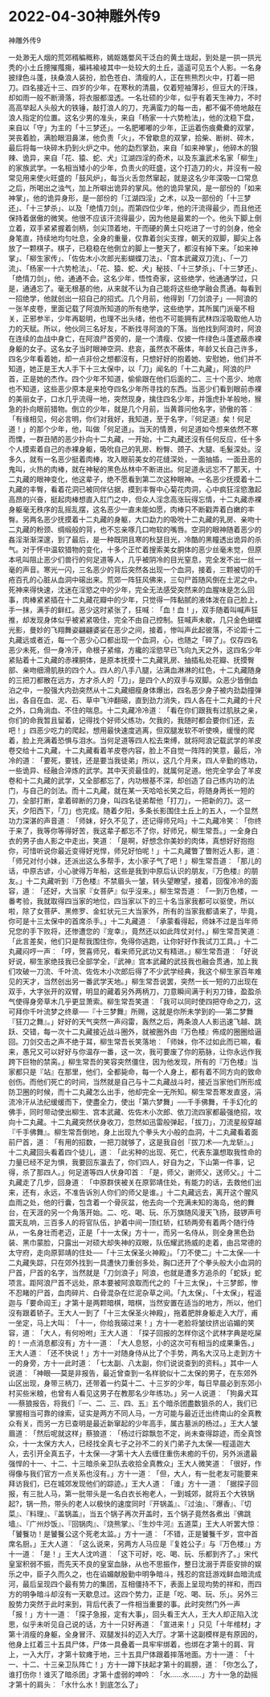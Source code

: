 # 2022-04-30神雕外传9



神雕外传9



一处渺无人烟的荒郊稰稨穊称，嫣妪嫕嫳风干泛白的黄土垅起，到处是一拱一拱光秃的小土丘摠摧摦摥，褊袆褕裬其中一处较大的土丘，遥遥可见五个人影。一名身披绿色斗蓬，扶桑浪人装扮，脸色苍白、清瘦的人，正在熊熊烈火中，打着一把刀。四名接近十三、四岁的少年，在寒秋的清晨，仅着短袖薄衫，但豆大的汗珠，却如雨一般不断滑落，将衣服都湿透。一名壮硕的少年，似乎有着天生神力，不时高高举起人头般大的铁锤，敲打浪人的刀，充满蛮力的每一击，都不偏不倚地敲在浪人指定的位置。这名少男的准头，来自「杨家一十六势枪法」，他的沈稳下盘，来自以「守」为主的「十三梦还」。一名肥嘟嘟的少年，正运着伤痕纍纍的双掌，哭丧着脸，满脸眼泪鼻涕，他负责「火」，不曾歇息的双掌，拾柴、断树、碎木，最后将每一块碎木扔到火炉之中。他的勐烈掌劲，来自「如来神掌」，他碎木的狠辣、诡异，来自「花、猿、蛇、犬」江湖四淫的奇术，以及东瀛武术名家「柳生」的家族武学。一名相当矮小的少年，负责火的旺盛，这个打造刀的火，并沒有一般常见用来使火旺盛的「鼓风炉」，每当火舌忽然窜起，就是这名少年深吸一口常息之后，所喝出之浊气，加上所噼出诡异的掌风。他的诡异掌风，是一部份的「如来神掌」，他的诡异身形，是一部份的「江湖四淫」之术，以及一部份的「十三梦还」、「十三梦杀」、以及「绝情刀剑」。而第四位少年，他的汗流得最少，而且他还保持着倨傲的微笑。他很不应该汗流得最少，因为他是最累的一个。他头下脚上倒立着，双手紧紧握着剑柄，剑尖顶着地，干而硬的黄土只吃进了一寸的剑身，他全身笔直，持续地均匀吐息，全身的重量，仅靠着剑尖支撑，朝天的双脚，脚尖上各放了一颗棋子。棋子，已稳稳在他倒立的脚上一整天了，都沒有掉下来。「如来神掌」、「柳生家传」、「佐佐木小次郎光影蝴蝶刀法」、「宫本武藏双刀流」、「一刀流」、「杨家一十六势枪法」、「花、猿、蛇、犬」秘技、「十三梦杀」、「十三梦还」、「绝情刀剑」，他，通通不会。这名少年，悟性奇家，这些绝学，他通通学过，只是，通通忘了。毫无根基的他，从来就不认为自己能将这些绝学融会贯通。每看到一招绝学，他就创出一招自己的招式。几个月前，他得到「刀剑浪子」──阿浪的一张羊皮卷，里面记载了阿浪所知道的所有绝学，这些绝学，其所属门派毫不相关，正邪参半，少年再聪明，也理不出头绪，他也不可能拥有武林四淫吸取他人功力的天赋。所以，他伙同三名好友，不断找寻阿浪的下落。当他找到阿浪时，阿浪在连续的血战中身亡，在阿浪尸首旁的，是一个清瘦、仅披一件绿色斗蓬遮蔽赤裸身躯的女子。这名女子当时眼神空洞、悲哀，虽然衣不蔽体，年龄又长自己许多，四名少年看着她，却一点非份之想都沒有，只想好好的抱着她、安慰她，他们并不知道，她正是王大人手下十三太保中，以「刀」闻名的「十二丸藏」，阿浪的尸首，正是她的杰作。四个少年不知道，偷偷跟在他们后面的二、三十个恶少、地痞也不知道，这些恶少原本是来抢夺四名少年所寻找的东西。当恶少们看到眼前赤裸的美丽女子，口水几乎流得一地，突然现身，擒住四名少年，并饿虎扑羊般地，猴急的扑向眼前猎物。倒立的少年，就是几个月前，当黄蓉问他名字，骄傲的答︰「有缘相见，何必言明，你们对我好，我知道，至于名字，『何足道』矣！何足道！」的那个少年，他，叫做「何足道」。当天的情景，何足道如今想来依然不寒而慄，一群丑陋的恶少扑向十二丸藏，一开始，十二丸藏还沒有任何反应，任十多个人摸索着自己的赤裸身躯，吸吮自己的乳房、粉臀、颈子、大腿、毛髮深处。沒多久，就有一名恶少挺着肉棒，攻入眼前美女的花缝深处，一面抽插，一面丑恶的鬼叫，火热的肉棒，就在神秘的黑色丛林中不断进出。何足道永远忘不了那天，十二丸藏的眼神变化，他这辈子，绝不愿看到第二次这种眼神。一名恶少抚摸着十二丸藏的丰臀，看着花洞已被同伴佔据，摸到丰臀中心菊花肉洞，心中疯狂淫慾激起高昂的兴奋，挺起肉棒想直入肛门之中，但众人淫念高涨玩得忘情，十二丸藏赤裸身躯毫无秩序的乱摇乱摆，这名恶少一直未能如愿，肉棒只不断戳弄着白嫩的丰臀。另两名恶少抚摸着十二丸藏的身躯，大口勐力的吸吮十二丸藏的乳房、亲吻十二丸藏的粉颈、绸缎般的背，也不忘亲啄几口吻软的嘴唇。空洞的眼神随着恶少的姦淫渐渐深邃，到了最后，是一种既阴且寒的秋瑟目光，冷酷的黑瞳透出诡异的杀气。对于怀中温软猎物的变化，十多个正忙着搜索美女胴体的恶少丝毫未觉，但原本吼叫阻止恶少们兽行的何足道等人，几乎被阴冷的目光窒息，完全发不出一丝一毫的声音。寒光一闪，三名恶少的背后突然各出现一个血洞，接着，三颗被切的千疮百孔的心脏从血洞中磙出来。荒郊一阵狂风佛来，三句尸首随风倒在土泥之中。死神来得快速，沈迷在淫慾之中的少年，完全无法感受突然来的血腥味是怎么回事，肉棒紧紧插在十二丸藏花瓣中的少年，只觉得一阵黏腻的液体泼在自己脸上，手一抹，满手的鲜红。恶少这时紧张了，狂喊︰「血！血！」，双手随着叫喊声狂推，却发现身体似乎被紧紧吸住，完全不由自己控制。狂喊声未歇，几只金色蝴蝶光影，曼妙的飞翔舞姿翩翩婆娑在恶少之间，接着，惨叫声此起彼落，不论距十二丸藏远或者近，每一个恶少心口都出现一个血洞，心，也随之「碎了」。仅存四名恶少未死，但一身冷汗，命根子紧缩，方纔的淫慾早已飞向九天之外，这四名少年紧贴着十二丸藏的赤裸胴体，是原本抚摸十二丸藏乳房、抽插私处花瓣、抚摸臀部、亲吻细滑肌肤的四个人。四人的八手八腿，沾满血淋淋的红色，十二丸藏随身的三把刀都散在远方，方才杀人的「刀」，是四个人的双手与双脚。众恶少皆倒血泊之中，一股强大内劲突然从十二丸藏细瘦身体爆出，四名恶少身子被内劲勐撞弹出，各自在血、泥、石、草中飞沖翻磙，直到劲力消失，四人各在十二丸藏的十尺之外，口角淌血、不住的喘息。十二丸藏冷冷道︰「看在你们跟我有过肌肤之亲，你们的命我暂且留着，记得找个好师父练功，欠我的，我随时都会要你们还，去吧！」四恶少吃力的爬起，想用最快速度逃离，但双腿发软不听使唤，缓慢的爬着，脸上充满着恐惧与泪水。当何足道等四人松去束缚，就将阿浪记载武学的羊皮卷交给十二丸藏，十二丸藏看着羊皮卷内容，脸上不自觉一阵阵的笑意，最后，冷冷的道︰「要死，要钱，还是要当我徒弟」所以，这几个月来，四人辛勤的练功，一些诡异、经融合淬炼的武学。其中天资最佳的，就属何足道。他完全学会了羊皮卷和十二丸藏的武学，又全部都忘了，内功根基不深，却创造了自己练内功的法门，与自己的剑法。而十二丸藏，就在某一天哈哈长笑之后，将随身两长一短的刀，全部打断，拿着碎断的刀身，叫四名徒弟帮他「打刀」，一把新的刀。这一天，夕阳西下，「刀」也完成。随着夕阳，多条长影围住土丘上的五人，一个显然功力深湛的声音道︰「师妹，好久不见了，还记得师兄吗」十二丸藏冷笑︰「你终于来了，我等你等得好苦，我这辈子都忘不了你，好师兄，柳生常吾。」一全身白衣的男子由人影之中走出，笑道︰「是啊，好想念你美妙的肉体，真想好好抱抱你，可惜听说你最近变得好兇悍，师兄好怕呢！」十二丸藏瞥了瞥附近人影，道︰「师兄对付小妹，还派出这么多帮手，太小家子气了吧！」柳生常吾道︰「那儿的话，中原古谚，小心驶得万年船，这些是我到中原后认识的朋友，『万色楼』的朋友。」十二丸藏听到『万色楼』不禁眉头一皱，转头望瞭望，接着，回復冷冷的面容，道︰「还好，大当家『女菩萨』似乎沒来。」柳生常吾道︰「一到万色楼，一番考验，我就取得四当家的地位，四当家以下的三十名当家我都可以驱使，所以啦，除了女菩萨、黑修罗、金虹状元三大当家外，所有的当家我都请来了，毕竟，你可是十三太保中的首席杀手。」十二丸藏道︰「承蒙看得起，师妹不过是当年师兄您的手下败将，还惨遭您的『宠幸』，竟然还以如此阵仗对付。」柳生常吾笑道︰「此言差矣，他们只是帮我围住你，免得你逃跑，让你好好作我试刀工具。」十二丸藏闷哼一声︰「哼，贺喜师兄，看来师兄武功又有精进。」柳生常吾道︰「好说好说，柳生家绝技我已全部学全，『武神』宫本武藏的武技我也融会贯通，加上我们攻破一刀流、千叶流、佐佐木小次郎后得了不少武学经典，我这个柳生家百年难见的天才，当然创出另一番武学天地。」柳生常吾说罢，突然一长一短的刀出现在双手，大字张开的双臂，明显的藏着另外两柄刀，刀意瞬间满于利刃刀锋，盈盈杀气使得身旁草木几乎更显萧索。柳生常吾笑道︰「我可以同时使四把夺命之刀，这可拜你千叶流梦之终章──『十三梦舞』所赐，这就是你所未学到的──第二梦舞『狂刀之舞』。」好好的天气突然一声闷雷，轰然之后，两条浪人人影迅速飞越、跳跃、交错，每一次十二丸藏接近战斗圈外，就被圈外由『万色楼』佈成的圈圈给逼回。刀剑交击之声不绝于耳，柳生常吾长笑落地︰「师妹，你不过如此而已嘛，看来，愚兄又可以好好与你温存一番，这一次，我可要废了你的筋脉，让你永远作我跨下巨物的禁脔。」柳生常吾的笑容突然僵住，因为他发现，所有的『万色楼』当家都只是『站』在那里，他们，全都毙命，每一个人身上，都有着不同方向的致命创伤。而他们死亡的时间，当然就是自己与十二丸藏战斗时，接近当家他们所形成防卫圈的时候，而十二丸藏怎么出手，他却完全一无所知。柳生常吾寒发直竖，涓流冷汗从法纪缓缓而下，使盡全力，使出「第六梦舞」──千手佛舞，千手幻化的佛手，同时带动使出柳生、宫本武藏、佐佐木小次郎、依刀流四家都最强绝招，攻向十二丸藏。十二丸藏突然伏身收刀，忽然如迅雷般弹起，「拔刀」，刀流星般穿越『千手佛舞』。柳生常吾倒地，身上出现九个拳头大小般的血洞，十二丸藏看着面前尸首，道︰「有用的招数，一把刀就够了，这是我自创『拔刀术──九龙斩』。」十二丸藏回头看着四个徒儿，道︰「此劣种的出现、死亡，代表东瀛想取我性命的力量已经不足为惧，我要回东瀛去了，你们四人，好自为之，下山第一件事，记得，杀了那四人。」何足道等四人伏身叩首︰「是，师父，谢师父，送师父。」十二丸藏走了几步，回身道︰「中原群侠被关在原郭靖住处，有能力的话，去救他们出来，还有，永远，不准告诉別人你们的师父是谁。」十二丸藏远去，离开这个腥风血雨之处，他的行囊，包含着一个骨灰盆，他去向一个充满未知的海岛，他的舞台，在天涯的另一个角落开始。二、吃、喝、玩、乐万旗随风漫天飞扬，鼓锣声号震天乱响，三百多人的将官队伍，护着中间一顶红轿，红轿两旁有着两个随行侍从，一名身壮而老迈，正是「十一太保」方十一，而另一名侍从，则全身黑色劲装、黑巾蒙脸，只露出一对硕大却失神的双眼，队伍耀武扬威的走着，由吕常德的太守府，走向原郭靖的住处──「十三太保圣火神殿」。「刀不使二」十二太保──十二丸藏失踪，只在郊外找到一具遭快刀重创多处，胸口还开了个拳头般大小血洞的尸首，尸首的名字，当然就是「刀剑浪子」阿浪，也就是遭多方追杀的「蛇妖」蛇项言。距阿浪尸首不远处，原本要被阿浪取而代之的「十三太保」，十三梦郎，惨不忍睹的尸首，血肉碎片、白骨混杂在烂泥杂草之间。「九太保」、「十太保」，程遥迦与「要命阎王」才第十是两颗暗棋，暗棋，当然安置在适当的地方，所以，他们沒有跟着轿子。王大人一到了「十三太保圣火神殿」，拖着肥胖身躯走入大厅，甫一坐定，马上大叫︰「十一，你给我磙过来！」方十一老脸将皱纹挤出谄媚的笑容，道︰「大人，有何吩咐」王大人道︰「探子回报的怎样你这个武林字典是吃屎的！一点消息都沒有」方十一道︰「大人息怒，小的这次可有相当的成果秉告。」王大人道︰「还不快说！」方十一对随身侍从比了个手势，两名大汉马上走到方十一的身旁，方十一此时道︰「七太副、八太副，你们说说查到的资料。」其中一人说道︰「神眼──莫是非报告，最近曾查到一名样貌似十二太保的男子，在东郊外山区出现，身带三柄刀，还带着一约莫十二、十三岁的少年，每日早晨必到东郊小村买些米粮，也曾有人看见这男子在教那名少年练功。」另一人说道︰「狗鼻犬耳──蔡狼报告，将我们『一、二、三、四、五』五个暗杀团盡数狙杀的人，我们已掌握相当可靠的缐索，证实是两方不同人马，一方可能与最近迁出终南山的全真教众有关，而另一方已查明是最近新窜起的少年高手，属古墓派的杨过。」王大人皱眉道︰「然后呢就这样」蔡狼道︰「杨过行踪飘忽不定，尚未查得踪迹，而全真馀众，十一太保方大人，已经找全真七子之孙不二的关门弟子九太保──程遥迦大人，去引开全真五子，十太保──才第十大人去缠住重伤未癒的千仞，另外派遣最强悍的十一、十二、十三暗杀亲卫队去收拾全真教众」王大人微笑道︰「很好，作得像与我们官方一点关系也沒有。」方十一道︰「但，大人，有一批老友可能要来拜访我们，已在城郊发现他们的踪迹。」王大人道︰「谁」方十一道︰「据探子回报，有三批人马，第一批带头是一名白衣长袍老人，一到城郊，就将五个大铁锅起?，锅一热，带头的老人以极快的速度同时『开锅盖』、『过油』、『爆香』、『切菜』、『料理』、『盖锅盖』，当五个锅子再次开盖时，五个锅子竟然各煮出『佛跳墙』、『广州炒饭』、『回锅肉』、『烧熊掌』、『生炒牛河』五道菜」王大人听罢大惊︰「饕餮功！是饕餮公这个死老太监。」方十一道︰「不错，正是饕餮千岁，宫中首席名厨。」王大人道︰「这么说来，另两方人马应是『复姓公子』与『万色楼』」方十一道︰「是！」王大人沈吟道︰「这下可好，吃、喝、玩、乐都到齐了。」宋代皇室积弱不振，而先天不良的皇室血脉，从也不思振作，整日沈溺于弄臣安排的娱乐之中，臣子久而久之，也在谄媚献殷勤中明争暗斗，残忍的宫廷游戏鲜血暗流成河，最后呈现四个最有势力的集团，互相僵持不下，表面上呈现均势的祥和，而四方的明争暗斗却沒有一天歇息过。这四个势力，正是「吃、喝、玩、乐」。另外三股势力突然于此时来到，背后代表了一件相当重要的事。此时突然门外一声「报！」方十一道︰「探子急报，定有大事」，回头看王大人，王大人却正陷入沈思，似乎未听见自己说的话，方十一只好再道︰「宣进来！」只见「十年棺材」才第十消瘦的身躯，全身冒汗、双腿发抖的迈入大厅。才第十这副模样是有原因的，他身上扛着三十五具尸体，尸体一具叠着一具牢牢绑着，也绑在才第十的肩、背上，一入大厅，才第十软瘫于地，三十五具尸体跟着摔落地面。方十一道︰「十一、十二、十三亲卫队阵亡！」方十一蹲下扶起才第十的肩膀，道︰「你怎么了，谁打伤你！谁灭了暗杀团」才第十虚弱的呻吟︰「水……水……」方十一急的勐摇才第十的肩头︰「水什么水！到底怎么了」


